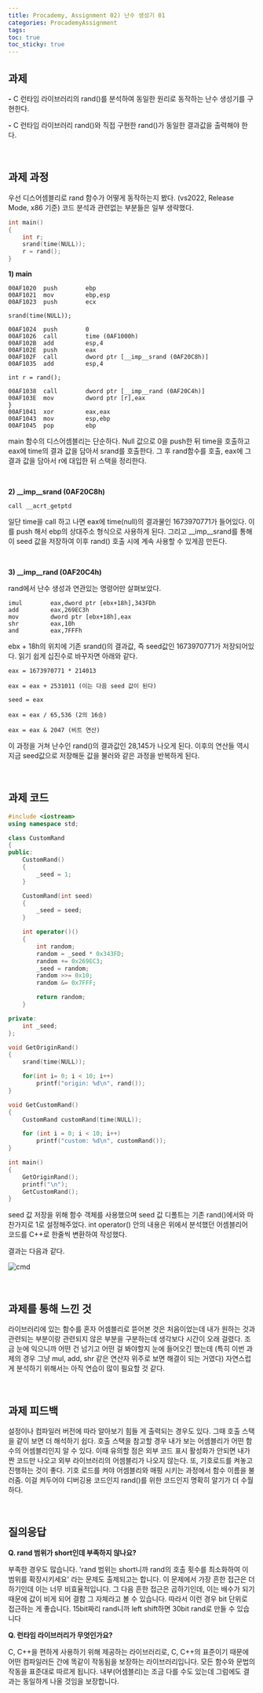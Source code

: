```yaml
---
title: Procademy, Assignment 02) 난수 생성기 01
categories: ProcademyAssignment
tags: 
toc: true
toc_sticky: true
---
```

## **과제**

**-** C 런타임 라이브러리의 rand()를 분석하여 동일한 원리로 동작하는 난수 생성기를 구현한다.

**-** C 런타임 라이브러리 rand()와 직접 구현한 rand()가 동일한 결과값을 출력해야 한다. 

<br/>


## **과제 과정**

우선 디스어셈블리로 rand 함수가 어떻게 동작하는지 봤다. (vs2022, Release Mode, x86 기준) 코드 분석과 관련없는 부분들은 일부 생략했다. 

```c++
int main()
{
    int r;
    srand(time(NULL));
    r = rand();
}
```

**1) main**
```
00AF1020  push        ebp  
00AF1021  mov         ebp,esp  
00AF1023  push        ecx  

srand(time(NULL));

00AF1024  push        0  
00AF1026  call        time (0AF1000h)  
00AF102B  add         esp,4  
00AF102E  push        eax  
00AF102F  call        dword ptr [__imp__srand (0AF20C8h)]  
00AF1035  add         esp,4  

int r = rand();

00AF1038  call        dword ptr [__imp__rand (0AF20C4h)]  
00AF103E  mov         dword ptr [r],eax  
}
00AF1041  xor         eax,eax  
00AF1043  mov         esp,ebp  
00AF1045  pop         ebp 
```
main 함수의 디스어셈블리는 단순하다. Null 값으로 0을 push한 뒤 time을 호출하고 eax에 time의 결과 값을 담아서 srand를 호출한다. 그 후 rand함수를 호출, eax에 그 결과 값을 담아서 r에 대입한 뒤 스택을 정리한다. 

<br/>

**2) __imp__srand (0AF20C8h)**

```
call __acrt_getptd
```
일단 time을 call 하고 나면 eax에 time(null)의 결과물인 1673970771가 들어있다. 이를 push 해서 ebp의 상대주소 형식으로 사용하게 된다. 그리고 __imp__srand를 통해 이 seed 값을 저장하여 이후 rand() 호출 시에 계속 사용할 수 있게끔 만든다. 

<br/>

**3) __imp__rand (0AF20C4h)**

rand에서 난수 생성과 연관있는 명령어만 살펴보았다. 

```
imul        eax,dword ptr [ebx+18h],343FDh  
add         eax,269EC3h  
mov         dword ptr [ebx+18h],eax  
shr         eax,10h  
and         eax,7FFFh
```
ebx + 18h의 위치에 기존 srand()의 결과값, 즉 seed값인 1673970771가 저장되어있다. 읽기 쉽게 십진수로 바꾸자면 아래와 같다.

```
eax = 1673970771 * 214013

eax = eax + 2531011 (이는 다음 seed 값이 된다)

seed = eax

eax = eax / 65,536 (2의 16승)

eax = eax & 2047 (비트 연산)
```

이 과정을 거쳐 난수인 rand()의 결과값인 28,145가 나오게 된다. 이후의 연산들 역시 지금 seed값으로 저장해둔 값을 불러와 같은 과정을 반복하게 된다. 

<br/>

## **과제 코드**

```c++
#include <iostream>
using namespace std;

class CustomRand 
{
public:
    CustomRand()
    {
        _seed = 1;
    }

    CustomRand(int seed)
    {
        _seed = seed;
    }

    int operator()()
    {
        int random; 
        random = _seed * 0x343FD;
        random += 0x269EC3;
        _seed = random;
        random >>= 0x10;
        random &= 0x7FFF;

        return random;
    }

private:
    int _seed;
};

void GetOriginRand()
{
    srand(time(NULL));

    for(int i= 0; i < 10; i++)
        printf("origin: %d\n", rand());
}

void GetCustomRand()
{
    CustomRand customRand(time(NULL));

    for (int i = 0; i < 10; i++)
        printf("custom: %d\n", customRand());
}

int main()
{
    GetOriginRand();
    printf("\n");
    GetCustomRand();
}
```

seed 값 저장을 위해 함수 객체를 사용했으며 seed 값 디폴트는 기존 rand()에서와 마찬가지로 1로 설정해주었다. int operator() 안의 내용은 위에서 분석했던 어셈블리어 코드를 C++로 한줄씩 변환하여 작성했다. 

결과는 다음과 같다. 

![cmd](https://user-images.githubusercontent.com/96677719/212955949-f18d5a61-8d78-4306-8e10-52fd71452ae1.png)

<br/>

## **과제를 통해 느낀 것**

라이브러리에 있는 함수를 혼자 어셈블리로 뜯어본 것은 처음이었는데 내가 원하는 것과 관련되는 부분이랑 관련되지 않은 부분을 구분하는데 생각보다 시간이 오래 걸렸다. 조금 눈에 익으니까 어떤 건 넘기고 어떤 걸 봐야할지 눈에 들어오긴 했는데 (특히 이번 과제의 경우 그냥 mul, add, shr 같은 연산자 위주로 보면 해결이 되는 거였다) 자연스럽게 분석하기 위해서는 아직 연습이 많이 필요할 것 같다. 

<br/>

## **과제 피드백**

설정이나 컴파일러 버전에 따라 알아보기 힘들 게 출력되는 경우도 있다. 그때 호출 스택을 같이 보면 더 해석하기 쉽다. 호출 스택을 참고할 경우 내가 보는 어셈블리가 어떤 함수의 어셈블리인지 알 수 있다. 이때 유의할 점은 외부 코드 표시 활성화가 안되면 내가 짠 코드만 나오고 외부 라이브러리의 어셈블리가 나오지 않는다. 또, 기호로드를 켜놓고 진행하는 것이 좋다. 기호 로드를 켜야 어셈블리와 매핑 시키는 과정에서 함수 이름을 불러줌. 이걸  켜두어야 디버깅용 코드인지 rand()를 위한 코드인지 명확히 알기가 더 수월하다. 

<br/>

## **질의응답**

**Q. rand 범위가 short인데 부족하지 않나요?**

부족한 경우도 많습니다. 'rand 범위는 short니까 rand의 호출 횟수를 최소화하여 이 범위를 확장시키세요' 라는 문제도 출제되고는 합니다. 이 문제에서 가장 흔한 접근은 더하기인데 이는 너무 비효율적입니다. 그 다음 흔한 접근은 곱하기인데, 이는 배수가 되기 때문에 값이 비게 되어 결함 그 자체라고 볼 수 있습니다. 따라서 이런 경우 bit 단위로 접근하는 게 좋습니다. 15bit짜리 rand니까 left shift하면 30bit rand로 만들 수 있습니다 

**Q. 런타임 라이브러리가 무엇인가요?**

C, C++을 편하게 사용하기 위해 제공하는 라이브러리로, C, C++의 표준이기 때문에 어떤 컴파일러든 간에 똑같이 작동됨을 보장하는 라이브러리입니다. 모든 함수와 문법의 작동을 표준대로 따르게 됩니다. 내부(어셈블리)는 조금 다를 수도 있는데 그럼에도 결과는 동일하게 나올 것임을 보장합니다.

<br/>

